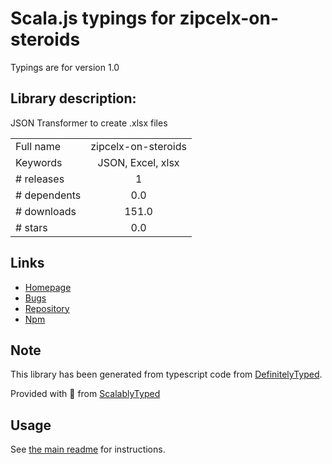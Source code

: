 
# Scala.js typings for zipcelx-on-steroids

Typings are for version 1.0

## Library description:
JSON Transformer to create .xlsx files

|                    |                 |
| ------------------ | :-------------: |
| Full name          | zipcelx-on-steroids |
| Keywords           | JSON, Excel, xlsx |
| # releases         | 1 |
| # dependents       | 0.0 |
| # downloads        | 151.0 |
| # stars            | 0.0 |

## Links
- [Homepage](https://github.com/DavidRamos015/zipcelx-on-steroids/#readme)
- [Bugs](https://github.com/DavidRamos015/zipcelx-on-steroids/issues)
- [Repository](https://github.com/DavidRamos015/zipcelx-on-steroids)
- [Npm](https://www.npmjs.com/package/zipcelx-on-steroids)
    


## Note
This library has been generated from typescript code from [DefinitelyTyped](https://definitelytyped.org).

Provided with :purple_heart: from [ScalablyTyped](https://github.com/oyvindberg/ScalablyTyped)

## Usage
See [the main readme](../../readme.md) for instructions.


